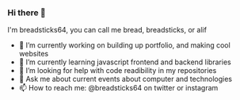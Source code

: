 ### Hi there 👋
I'm breadsticks64, you can call me bread, breadsticks, or alif
- 🔭 I’m currently working on building up portfolio, and making cool websites
- 🌱 I’m currently learning javascript frontend and backend libraries
- 🤔 I’m looking for help with code readibility in my repositories
- 💬 Ask me about current events about computer and technologies
- 📫 How to reach me: @breadsticks64 on twitter or instagram

<!--
**breadsticks64/breadsticks64** is a ✨ _special_ ✨ repository because its `README.md` (this file) appears on your GitHub profile.

Here are some ideas to get you started:

- 🔭 I’m currently working on ...
- 🌱 I’m currently learning ...
- 👯 I’m looking to collaborate on ...
- 🤔 I’m looking for help with ...
- 💬 Ask me about ...
- 📫 How to reach me: ...
- 😄 Pronouns: ...
- ⚡ Fun fact: ...
-->
